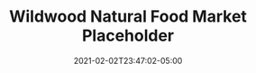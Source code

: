 ---
title: "Wildwood Natural Food Market Placeholder"
date: 2021-02-02T23:47:02-05:00
draft: false
link: "https://wildwoodhealth.org/wnfm/"
src: "https://gitlab.com/wildwood-health-institute/landing-pages/market-placeholder"
categories:
- "Gulp"
- "Linux"
- "NGINX"
---